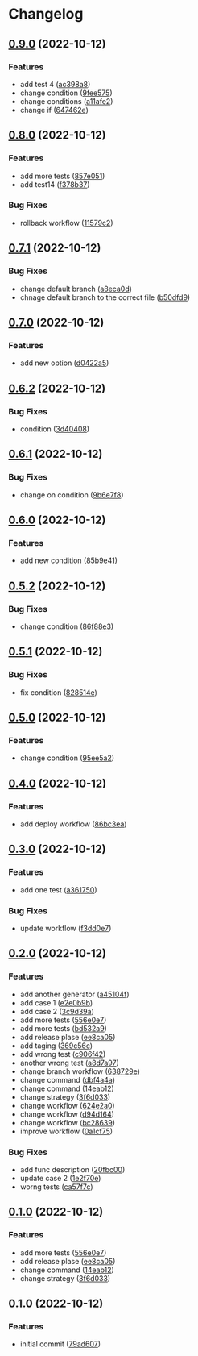 # Changelog

## [0.9.0](https://github.com/martinsaporiti/gh-release-sample/compare/v0.8.0...v0.9.0) (2022-10-12)


### Features

* add test 4 ([ac398a8](https://github.com/martinsaporiti/gh-release-sample/commit/ac398a86d4bb070c597ac9aabcc0464306b1b3e9))
* change condition ([9fee575](https://github.com/martinsaporiti/gh-release-sample/commit/9fee575deac15087f4a62fba890efecf42d74ab1))
* change conditions ([a11afe2](https://github.com/martinsaporiti/gh-release-sample/commit/a11afe2aaf7a620662f9962e7ad8b1fc39a4553f))
* change if ([647462e](https://github.com/martinsaporiti/gh-release-sample/commit/647462e54037215cd179a0d0970efcd80e8ff073))

## [0.8.0](https://github.com/martinsaporiti/gh-release-sample/compare/v0.7.1...v0.8.0) (2022-10-12)


### Features

* add more tests ([857e051](https://github.com/martinsaporiti/gh-release-sample/commit/857e051fe350119b23b6ceb51efb29516b03306a))
* add test14 ([f378b37](https://github.com/martinsaporiti/gh-release-sample/commit/f378b37699f291c1354f41c6859cc4e151c22aa6))


### Bug Fixes

* rollback workflow ([11579c2](https://github.com/martinsaporiti/gh-release-sample/commit/11579c29651bba34ca29aaf5b76091d760fdd650))

## [0.7.1](https://github.com/martinsaporiti/gh-release-sample/compare/v0.7.0...v0.7.1) (2022-10-12)


### Bug Fixes

* change default branch ([a8eca0d](https://github.com/martinsaporiti/gh-release-sample/commit/a8eca0d876c36c9f038bc5e767f5eee158a21ad4))
* chnage default branch to the correct file ([b50dfd9](https://github.com/martinsaporiti/gh-release-sample/commit/b50dfd995734784e638004070054057e845bc739))

## [0.7.0](https://github.com/martinsaporiti/gh-release-sample/compare/v0.6.2...v0.7.0) (2022-10-12)


### Features

* add new option ([d0422a5](https://github.com/martinsaporiti/gh-release-sample/commit/d0422a507e786fd4715971768a89125fcd3065b5))

## [0.6.2](https://github.com/martinsaporiti/gh-release-sample/compare/v0.6.1...v0.6.2) (2022-10-12)


### Bug Fixes

* condition ([3d40408](https://github.com/martinsaporiti/gh-release-sample/commit/3d40408f518ea5c7fbad739fa12a364629ba60f0))

## [0.6.1](https://github.com/martinsaporiti/gh-release-sample/compare/v0.6.0...v0.6.1) (2022-10-12)


### Bug Fixes

* change on condition ([9b6e7f8](https://github.com/martinsaporiti/gh-release-sample/commit/9b6e7f86d59d2dede8042f1e5dd877b0e6b472e4))

## [0.6.0](https://github.com/martinsaporiti/gh-release-sample/compare/v0.5.2...v0.6.0) (2022-10-12)


### Features

* add new condition ([85b9e41](https://github.com/martinsaporiti/gh-release-sample/commit/85b9e41a00faa2ebdc2646029ccaef6305752492))

## [0.5.2](https://github.com/martinsaporiti/gh-release-sample/compare/v0.5.1...v0.5.2) (2022-10-12)


### Bug Fixes

* change condition ([86f88e3](https://github.com/martinsaporiti/gh-release-sample/commit/86f88e3506c9a4143e25df15b626b7be5c1c32e7))

## [0.5.1](https://github.com/martinsaporiti/gh-release-sample/compare/v0.5.0...v0.5.1) (2022-10-12)


### Bug Fixes

* fix condition ([828514e](https://github.com/martinsaporiti/gh-release-sample/commit/828514e706d05f3f30c8469a0f07e7d25a483f2d))

## [0.5.0](https://github.com/martinsaporiti/gh-release-sample/compare/v0.4.0...v0.5.0) (2022-10-12)


### Features

* change condition ([95ee5a2](https://github.com/martinsaporiti/gh-release-sample/commit/95ee5a20db0d1f317424eb260e1563148d758e11))

## [0.4.0](https://github.com/martinsaporiti/gh-release-sample/compare/v0.3.0...v0.4.0) (2022-10-12)


### Features

* add deploy workflow ([86bc3ea](https://github.com/martinsaporiti/gh-release-sample/commit/86bc3ea3dcf22edc959ad9844fb8073adb7f1818))

## [0.3.0](https://github.com/martinsaporiti/gh-release-sample/compare/v0.2.0...v0.3.0) (2022-10-12)


### Features

* add one test ([a361750](https://github.com/martinsaporiti/gh-release-sample/commit/a36175093eb746295615ad31c04998cd7bb0776d))


### Bug Fixes

* update workflow ([f3dd0e7](https://github.com/martinsaporiti/gh-release-sample/commit/f3dd0e77408c2c2d4c778ecc5acfdf8130082165))

## [0.2.0](https://github.com/martinsaporiti/gh-release-sample/compare/v0.1.0...v0.2.0) (2022-10-12)


### Features

* add another generator ([a45104f](https://github.com/martinsaporiti/gh-release-sample/commit/a45104f06ba7fef8f24b5c7b2a9a23fd32c42f1e))
* add case 1 ([e2e0b9b](https://github.com/martinsaporiti/gh-release-sample/commit/e2e0b9bbfd8f3097578bb20e0aa26f5de0b07613))
* add case 2 ([3c9d39a](https://github.com/martinsaporiti/gh-release-sample/commit/3c9d39a1afe3cf5600013d114a84daa0f9e462ed))
* add more tests ([556e0e7](https://github.com/martinsaporiti/gh-release-sample/commit/556e0e78433699a52458fa4b76f8ca2ee76a3341))
* add more tests ([bd532a9](https://github.com/martinsaporiti/gh-release-sample/commit/bd532a92b6b2136be4da315e446898f4b0549c0e))
* add release plase ([ee8ca05](https://github.com/martinsaporiti/gh-release-sample/commit/ee8ca05b1f389dd8c7f8029e84512a323ce795eb))
* add taging ([369c56c](https://github.com/martinsaporiti/gh-release-sample/commit/369c56ca9e3b7ead5b9a934204e4e559005ba43a))
* add wrong test ([c906f42](https://github.com/martinsaporiti/gh-release-sample/commit/c906f424f72c28ea2fb12076c72f920203b9d340))
* another wrong test ([a8d7a97](https://github.com/martinsaporiti/gh-release-sample/commit/a8d7a97011da29a2e84bb8d5cff9dd13056ed50d))
* change branch workflow ([638729e](https://github.com/martinsaporiti/gh-release-sample/commit/638729e8fc681b950c04aca73b67b4d8e0012d76))
* change command ([dbf4a4a](https://github.com/martinsaporiti/gh-release-sample/commit/dbf4a4af6c26ea886702bb0ffbfd80a91e8d7442))
* change command ([14eab12](https://github.com/martinsaporiti/gh-release-sample/commit/14eab12673c8f7ff277a1bcf855821c41785d8b2))
* change strategy ([3f6d033](https://github.com/martinsaporiti/gh-release-sample/commit/3f6d0339a1a1f01f584ccdce7b060fd20fdf1943))
* change workflow ([624e2a0](https://github.com/martinsaporiti/gh-release-sample/commit/624e2a0e16c24088deae971402e323be2418e7a5))
* change workflow ([d94d164](https://github.com/martinsaporiti/gh-release-sample/commit/d94d1643a011b24fe0835182153b3c3feefa6ad0))
* change workflow ([bc28639](https://github.com/martinsaporiti/gh-release-sample/commit/bc28639ba332261360e2a1e2726066c517a38a93))
* improve workflow ([0a1cf75](https://github.com/martinsaporiti/gh-release-sample/commit/0a1cf75e52058ccff7564b5eb96778a7f1154f45))


### Bug Fixes

* add func description ([20fbc00](https://github.com/martinsaporiti/gh-release-sample/commit/20fbc00502354725707df61b4d6f5d834897af41))
* update case 2 ([1e2f70e](https://github.com/martinsaporiti/gh-release-sample/commit/1e2f70e465e810f9522069367b13080a843dd0b5))
* worng tests ([ca57f7c](https://github.com/martinsaporiti/gh-release-sample/commit/ca57f7cb5ddc6700a3dab59e8f0f52a7be22b275))

## [0.1.0](https://github.com/martinsaporiti/gh-release-sample/compare/0.0.8...v0.1.0) (2022-10-12)


### Features

* add more tests ([556e0e7](https://github.com/martinsaporiti/gh-release-sample/commit/556e0e78433699a52458fa4b76f8ca2ee76a3341))
* add release plase ([ee8ca05](https://github.com/martinsaporiti/gh-release-sample/commit/ee8ca05b1f389dd8c7f8029e84512a323ce795eb))
* change command ([14eab12](https://github.com/martinsaporiti/gh-release-sample/commit/14eab12673c8f7ff277a1bcf855821c41785d8b2))
* change strategy ([3f6d033](https://github.com/martinsaporiti/gh-release-sample/commit/3f6d0339a1a1f01f584ccdce7b060fd20fdf1943))

## 0.1.0 (2022-10-12)


### Features

* initial commit ([79ad607](https://github.com/martinsaporiti/gh-release-sample/commit/79ad60730e617d3c2ac1279f301e54669ba13115))
